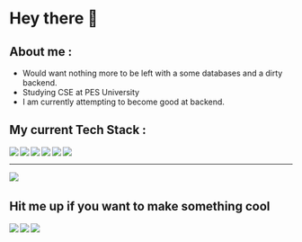 <h1>Hey there 👋</h1>

<h2>About me : </h2>

 - Would want nothing more to be left with a some databases and a dirty backend.
 - Studying CSE at PES University
 - I am currently attempting to become good at backend.

<h2> My current Tech Stack : </h2>
<img align="left" src="https://img.icons8.com/color/48/000000/python--v1.png"/> 
<img align="left" src="https://www.rust-lang.org/logos/rust-logo-64x64.png"/>
<img align="left" src="https://img.icons8.com/color/48/000000/c-programming.png"/>
<img align="left" src="https://img.icons8.com/ultraviolet/40/000000/react--v1.png"/>
<img align="left" src="https://img.icons8.com/color/48/000000/nodejs.png"/>
<img src="https://img.icons8.com/color/48/000000/mongodb.png"/>

<hr />

<img src="https://api.githubtrends.io/user/svg/Mohamed-Ayaan358/langs?time_range=six_months&include_private=True&loc_metric=changed&theme=dark">
<img alt="" src="http://github-profile-summary-cards.vercel.app/api/cards/most-commit-language?username=Mohamed-Ayaan358&theme=github_dark" />



<h2> Hit me up if you want to make something cool </h2>

[<img src="https://img.icons8.com/color/48/000000/linkedin.png"/>][linkedin]
[<img align="left" src="https://img.icons8.com/fluent/48/000000/instagram-new.png"/>][instagram]
[<img align="left" src="https://img.icons8.com/fluent/48/000000/gmail.png"/>][email]

[linkedin]: https://www.linkedin.com/in/mohamed-ayaan-1750311b8/
[instagram]: https://www.instagram.com/ayaan_8/
[email]: mailto:ayaan35813@gmail.com
